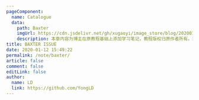 ```yaml
---
pageComponent:
  name: Catalogue
  data:
    path: Baxter
    imgUrl: https://cdn.jsdelivr.net/gh/xugaoyi/image_store/blog/20200112160453.png
    description: 本章内容为博主在原教程基础上添加学习笔记，教程版权归原作者所有。来源：<a href='https://es6.ruanyifeng.com/' target='_blank'>ES6教程</a>
title: BAXTER ISSUE
date: 2020-01-12 15:49:22
permalink: /note/baxter/
article: false
comment: false
editLink: false
author:
  name: LD
  link: https://github.com/YongLD
---
```

